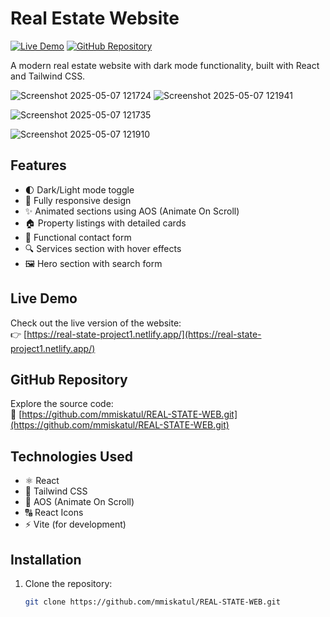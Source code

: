# Real Estate Website

[![Live Demo](https://img.shields.io/badge/demo-live-green)](https://real-state-project1.netlify.app/)
[![GitHub Repository](https://img.shields.io/badge/repo-GitHub-blue)](https://github.com/mmiskatul/REAL-STATE-WEB.git)

A modern real estate website with dark mode functionality, built with React and Tailwind CSS.

![Screenshot 2025-05-07 121724](https://github.com/user-attachments/assets/a20f8d1a-a68f-4749-8176-9568d50f53ba)
![Screenshot 2025-05-07 121941](https://github.com/user-attachments/assets/00e155d6-9598-4712-921f-a47fa43310cd)

![Screenshot 2025-05-07 121735](https://github.com/user-attachments/assets/97d0f6ca-2e82-48bc-b592-a54a7137a23c)

![Screenshot 2025-05-07 121910](https://github.com/user-attachments/assets/3d12b150-eeab-4369-80ea-f3421728b696)




## Features

- 🌓 Dark/Light mode toggle
- 📱 Fully responsive design
- ✨ Animated sections using AOS (Animate On Scroll)
- 🏠 Property listings with detailed cards
- 📧 Functional contact form
- 🔍 Services section with hover effects
- 🖼️ Hero section with search form

## Live Demo

Check out the live version of the website:  
👉 [https://real-state-project1.netlify.app/](https://real-state-project1.netlify.app/)

## GitHub Repository

Explore the source code:  
🔗 [https://github.com/mmiskatul/REAL-STATE-WEB.git](https://github.com/mmiskatul/REAL-STATE-WEB.git)

## Technologies Used

- ⚛️ React
- 🎨 Tailwind CSS
- 🚀 AOS (Animate On Scroll)
- 🔠 React Icons
- ⚡ Vite (for development)

## Installation

1. Clone the repository:
   ```bash
   git clone https://github.com/mmiskatul/REAL-STATE-WEB.git
